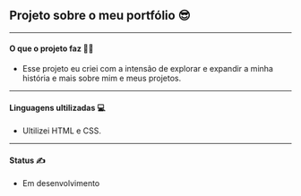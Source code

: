 ## Projeto sobre o meu portfólio 😎

---

#### O que o projeto faz 🤷‍♂️

- Esse projeto eu criei com a intensão de explorar e expandir a minha história e mais sobre mim e meus projetos.

---

#### Linguagens ultilizadas 💻

- Ultilizei HTML e CSS.

---

#### Status ✍

- Em desenvolvimento
